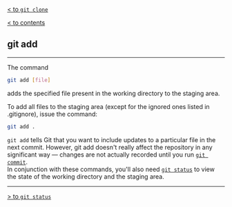 [< to `git clone`](./1.1_clone.md)

[< to contents](/readme.md)

## **git add**

---

The command

```bash =
git add [file]
```

adds the specified file present in the working directory to the staging area.

To add all files to the staging area (except for the ignored ones listed in .gitignore), issue the command: 

```bash =
git add .
```

`git add` tells Git that you want to include updates to a particular file in the next commit. However, git add doesn't really affect the repository in any significant way — changes are not actually recorded until you run [`git commit`][1.3.1].<br>
In conjunction with these commands, you'll also need [`git status`][1.3.2] to view the state of the working directory and the staging area.

[1.3.1]: ./1.5_commit.md
[1.3.2]: ./1.4_status.md

---

[> to `git status`](./1.3_status.md)